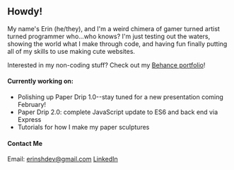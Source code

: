 ## Howdy!

My name's Erin (he/they), and I'm a weird chimera of gamer turned artist turned programmer who...who knows? I'm just testing out the waters, showing the world what I make through code, and having fun finally putting all of my skills to use making cute websites.

Interested in my non-coding stuff? Check out my [Behance portfolio](https://www.behance.net/sherrilh659709ca)!

#### Currently working on:
- Polishing up Paper Drip 1.0--stay tuned for a new presentation coming February!
- Paper Drip 2.0: complete JavaScript update to ES6 and back end via Express
- Tutorials for how I make my paper sculptures

#### Contact Me
Email: erinshdev@gmail.com
[LinkedIn](https://www.linkedin.com/in/esh97/)

<!--
**esh6597/esh6597** is a ✨ _special_ ✨ repository because its `README.md` (this file) appears on your GitHub profile.

Here are some ideas to get you started:

- 🔭 I’m currently working on ...
- 🌱 I’m currently learning ...
- 👯 I’m looking to collaborate on ...
- 🤔 I’m looking for help with ...
- 💬 Ask me about ...
- 📫 How to reach me: ...
- 😄 Pronouns: ...
- ⚡ Fun fact: ...
-->
